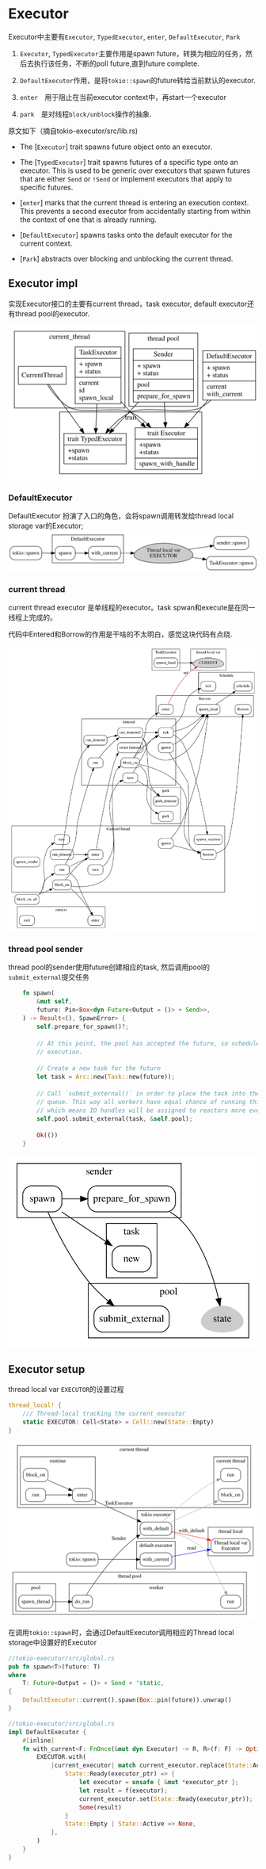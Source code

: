 # Executor

Executor中主要有``Executor``, ``TypedExecutor``, ``enter``, ``DefaultExecutor``, ``Park``

1. ``Executor``, ``TypedExecutor``主要作用是spawn future，转换为相应的任务，然后去执行该任务，不断的poll future,直到future complete.

2. ``DefaultExecutor``作用，是将``tokio::spawn``的future转给当前默认的executor.

3. ``enter``　用于阻止在当前executor context中，再start一个executor

4. ``park``　是对线程``block/unblock``操作的抽象.

原文如下（摘自tokio-executor/src/lib.rs)

* The [`Executor`] trait spawns future object onto an executor.

* The [`TypedExecutor`] trait spawns futures of a specific type onto an
  executor. This is used to be generic over executors that spawn futures
  that are either `Send` or `!Send` or implement executors that apply to
  specific futures.

* [`enter`] marks that the current thread is entering an execution
  context. This prevents a second executor from accidentally starting from
  within the context of one that is already running.

* [`DefaultExecutor`] spawns tasks onto the default executor for the current
  context.

* [`Park`] abstracts over blocking and unblocking the current thread.


## Executor impl

实现Executor接口的主要有current thread，task executor, default executor还有thread pool的executor.

![executor](./executor.svg)

### DefaultExecutor

DefaultExecutor 扮演了入口的角色，会将spawn调用转发给thread local storage var的Executor;
![default-executor](./default-executor.svg)

### current thread

current thread executor 是单线程的executor。task spwan和execute是在同一线程上完成的。

代码中Entered和Borrow的作用是干啥的不太明白，感觉这块代码有点绕.

![current-thread-executor](./current-thread-executor.svg)

### thread pool sender

thread pool的sender使用future创建相应的task, 然后调用pool的``submit_external``提交任务
```rust
    fn spawn(
        &mut self,
        future: Pin<Box<dyn Future<Output = ()> + Send>>,
    ) -> Result<(), SpawnError> {
        self.prepare_for_spawn()?;

        // At this point, the pool has accepted the future, so schedule it for
        // execution.

        // Create a new task for the future
        let task = Arc::new(Task::new(future));

        // Call `submit_external()` in order to place the task into the global
        // queue. This way all workers have equal chance of running this task,
        // which means IO handles will be assigned to reactors more evenly.
        self.pool.submit_external(task, &self.pool);

        Ok(())
    }
```

![thread-pool-sender](./thread_pool_sender.svg)

## Executor setup

thread local var ``EXECUTOR``的设置过程

```rust
thread_local! {
    /// Thread-local tracking the current executor
    static EXECUTOR: Cell<State> = Cell::new(State::Empty)
}
```
![executor-setup](./executor-setup.svg)

在调用``tokio::spawn``时，会通过DefaultExecutor调用相应的Thread local storage中设置好的Executor

```rust
//tokio-executor/src/global.rs
pub fn spawn<T>(future: T)
where
    T: Future<Output = ()> + Send + 'static,
{
    DefaultExecutor::current().spawn(Box::pin(future)).unwrap()
}
```

```rust
//tokio-executor/src/global.rs
impl DefaultExecutor {
    #[inline]
    fn with_current<F: FnOnce(&mut dyn Executor) -> R, R>(f: F) -> Option<R> {
        EXECUTOR.with(
            |current_executor| match current_executor.replace(State::Active) {
                State::Ready(executor_ptr) => {
                    let executor = unsafe { &mut *executor_ptr };
                    let result = f(executor);
                    current_executor.set(State::Ready(executor_ptr));
                    Some(result)
                }
                State::Empty | State::Active => None,
            },
        )
    }
}
```
